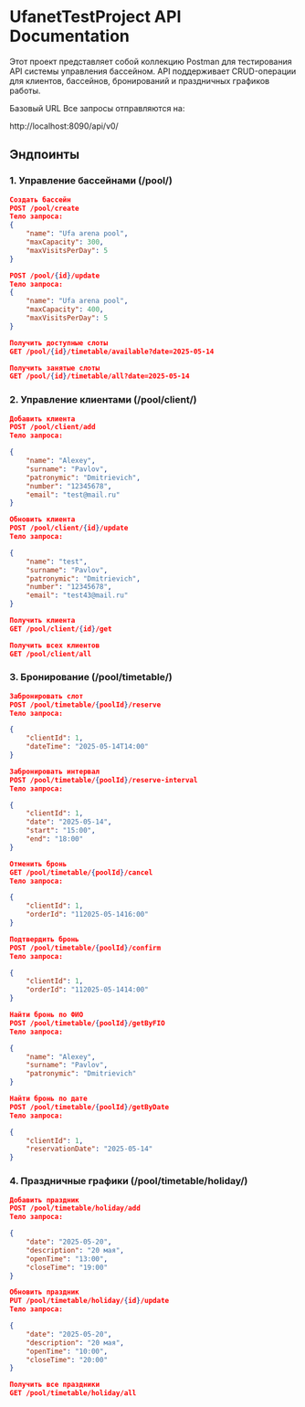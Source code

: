 # UfanetTestProject API Documentation
Этот проект представляет собой коллекцию Postman для тестирования API системы управления бассейном. API поддерживает CRUD-операции для клиентов, бассейнов, бронирований и праздничных графиков работы.

Базовый URL
Все запросы отправляются на:

http://localhost:8090/api/v0/

## Эндпоинты
### 1. Управление бассейнами (/pool/)

```json
Создать бассейн
POST /pool/create
Тело запроса:
{
    "name": "Ufa arena pool",
    "maxCapacity": 300,
    "maxVisitsPerDay": 5
}
```

```json Обновить бассейн
POST /pool/{id}/update
Тело запроса:
{
    "name": "Ufa arena pool",
    "maxCapacity": 400,
    "maxVisitsPerDay": 5
}
```

```json
Получить доступные слоты
GET /pool/{id}/timetable/available?date=2025-05-14
```

```json
Получить занятые слоты
GET /pool/{id}/timetable/all?date=2025-05-14
```


### 2. Управление клиентами (/pool/client/)

```json
Добавить клиента
POST /pool/client/add
Тело запроса:

{
    "name": "Alexey",
    "surname": "Pavlov",
    "patronymic": "Dmitrievich",
    "number": "12345678",
    "email": "test@mail.ru"
}
```

```json
Обновить клиента
POST /pool/client/{id}/update
Тело запроса:

{
    "name": "test",
    "surname": "Pavlov",
    "patronymic": "Dmitrievich",
    "number": "12345678",
    "email": "test43@mail.ru"
}
```

```json
Получить клиента
GET /pool/client/{id}/get
```

```json
Получить всех клиентов
GET /pool/client/all
```

### 3. Бронирование (/pool/timetable/)

```json
Забронировать слот
POST /pool/timetable/{poolId}/reserve
Тело запроса:

{
    "clientId": 1,
    "dateTime": "2025-05-14T14:00"
}
```

```json
Забронировать интервал
POST /pool/timetable/{poolId}/reserve-interval
Тело запроса:

{
    "clientId": 1,
    "date": "2025-05-14",
    "start": "15:00",
    "end": "18:00"
}
```

```json
Отменить бронь
GET /pool/timetable/{poolId}/cancel
Тело запроса:

{
    "clientId": 1,
    "orderId": "112025-05-1416:00"
}
```

```json
Подтвердить бронь
POST /pool/timetable/{poolId}/confirm
Тело запроса:

{
    "clientId": 1,
    "orderId": "112025-05-1414:00"
}
```

```json
Найти бронь по ФИО
POST /pool/timetable/{poolId}/getByFIO
Тело запроса:

{
    "name": "Alexey",
    "surname": "Pavlov",
    "patronymic": "Dmitrievich"
}
```

```json
Найти бронь по дате
POST /pool/timetable/{poolId}/getByDate
Тело запроса:

{
    "clientId": 1,
    "reservationDate": "2025-05-14"
}
```

### 4. Праздничные графики (/pool/timetable/holiday/)

```json
Добавить праздник
POST /pool/timetable/holiday/add
Тело запроса:

{
    "date": "2025-05-20",
    "description": "20 мая",
    "openTime": "13:00",
    "closeTime": "19:00"
}
```

```json
Обновить праздник
PUT /pool/timetable/holiday/{id}/update
Тело запроса:

{
    "date": "2025-05-20",
    "description": "20 мая",
    "openTime": "10:00",
    "closeTime": "20:00"
}
```

```json
Получить все праздники
GET /pool/timetable/holiday/all
```
